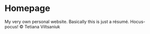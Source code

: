 # Homepage
My very own personal website. Basically this is just a résumé.
Hocus-pocus!
© Tetiana Viltsaniuk 
